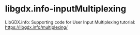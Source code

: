 # libgdx.info-inputMultiplexing
LibGDX.info: Supporting code for User Input Multiplexing tutorial: https://libgdx.info/multiplexing/
